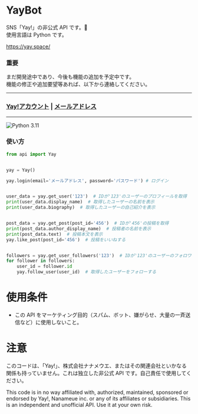 # YayBot

SNS「Yay!」の非公式 API です。🚀  
使用言語は Python です。

https://yay.space/

### 重要

まだ開発途中であり、今後も機能の追加を予定中です。  
機能の修正や追加要望等あれば、以下から連絡してください。

---

### [Yay!アカウント](https://yay.space/user/3851771) | [メールアドレス](mailto:nikola.desuga@gmail.com?subject=[GitHub]%20Source%20Han%20Sans)

---

![Python 3.11](https://img.shields.io/badge/python-3.11-blue.svg)

### 使い方

```python
from api import Yay


yay = Yay()

yay.login(email='メールアドレス', password='パスワード') # ログイン


user_data = yay.get_user('123')  # IDが'123'のユーザーのプロフィールを取得
print(user_data.display_name)  # 取得したユーザーの名前を表示
print(user_data.biography)  # 取得したユーザーの自己紹介を表示


post_data = yay.get_post(post_id='456')  # IDが'456'の投稿を取得
print(post_data.author_display_name)  # 投稿者の名前を表示
print(post_data.text)  # 投稿本文を表示
yay.like_post(post_id='456')  # 投稿をいいねする


followers = yay.get_user_followers('123')  # IDが'123'のユーザーのフォロワーを取得する
for follower in followers:
    user_id = follower.id
    yay.follow_user(user_id)  # 取得したユーザーをフォローする

```

# 使用条件

- この API をマーケティング目的（スパム、ボット、嫌がらせ、大量の一斉送信など）に使用しないこと。

# 注意

このコードは、「Yay!」、株式会社ナナメウエ、またはその関連会社といかなる関係も持っていません。これは独立した非公式 API です。自己責任で使用してください。

This code is in no way affiliated with, authorized, maintained, sponsored or endorsed by Yay!, Nanameue inc. or any of its affiliates or subsidiaries. This is an independent and unofficial API. Use it at your own risk.
